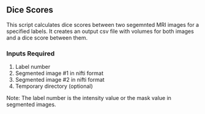 ## Dice Scores
This script calculates dice scores between two segemnted MRI images for a specified labels. It creates an output csv file with volumes for both images and a dice score between them.

### Inputs Required
1) Label number
2) Segmented image #1 in nifti format
3) Segmented image #2 in nifti format
4) Temporary directory (optional)


Note: The label number is the intensity value or the mask value in segmented images.
